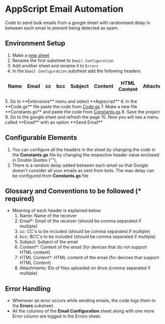 # AppScript Email Automation

Code to send bulk emails from a google sheet with randomised delay in between each email to prevent being detected as spam.

## Environment Setup

1. Make a <a href="https://sheet.new">new sheet</a>
2. Rename the first subsheet to `Email Configuration`
3. Add another sheet and rename it to `Errors`
4. In the `Email Configuration` subsheet add the following headers
<table>
    <tr>
        <th style="border:1px white solid">Name</th>
        <th style="border:1px white solid">Email</th>
        <th style="border:1px white solid">cc</th>
        <th style="border:1px white solid">bcc</th>
        <th style="border:1px white solid">Subject</th>
        <th style="border:1px white solid">Content</th>
        <th style="border:1px white solid">HTML Content</th>
        <th style="border:1px white solid">Attachments</th>
    </tr>
</table>
5. Go to **Extensions** menu and select **Appscript**
6. In the **Code.gs** file paste the code from <a href="./Code.gs">Code.gs</a>
7. Make a new file **Constants.gs** and paste the code from <a href="./Constants.gs">Constants.gs</a>
8. Save the project
9. Go to the google sheet and refresh the page
10. Now you will see a menu called **Email** with an option **Send Email**

## Configurable Elements

1. You can configure all the headers in the sheet by changing the code in the **Constants.gs** file by changing the respective header value enclosed in Double Quotes (""),
2. There is a random delay added between each email so that Google doesn't consider all your emails as sent from bots. The max delay can be configured from **Constants.gs** file

## Glossary and Conventions to be followed (\* required)

- Meaning of each header is explained below
  1. Name: Name of the receiver
  2. Email\*: Email of the receiver (should be comma separated if multiple)
  3. cc: CC's to be included (should be comma separated if multiple)
  4. bcc: BCC's to be included (should be comma separated if multiple)
  5. Subject: Subject of the email
  6. Content\*: Content of the email (for devices that do not support HTML content)
  7. HTML Content\*: HTML content of the email (for devices that support HTML Content)
  8. Attachments: IDs of files uploaded on drive (comma separated if multiple)

## Error Handling

- Whenever an error occurs while sending emails, the code logs them to the **Errors** subsheet.
- All the columns of the **Email Configuration** sheet along with one more Error column are logged in the Errors sheet.
